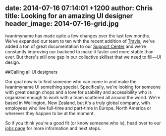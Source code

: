 date: 2014-07-16 07:14:01 +1200
author: Chris
title: Looking for an amazing UI designer
header_image: 2014-07-16-grid.jpg
----

<!-- excerpt -->

iwantmyname has made quite a few changes over the last few months. We've expanded our team to ten with the recent addition of [Travis](https://iwantmyname.com/blog/2014/06/say-hi-to-the-10th-iwantmynamer-travis-holton.html), we've added a ton of great documentation to our [Support Center](http://help.iwantmyname.com/) and we're constantly improving our backend to make it faster and more stable than ever. But there's still one gap in our collective skillset that we need to fill—UI design.

<!-- /excerpt -->

##Calling all UI designers

Our goal now is to find someone who can come in and make the iwantmyname UI something special. Specifically, we're looking for someone with great design chops and a love for usability and accessibility who is organized enough to work with a team scattered all around the world. We're based in Wellington, New Zealand, but it's a truly global company, with employees who live full-time and part-time in Europe, North America or wherever they happen to be at the moment. 

So if you think you're a good fit (or know someone who is), head over to our [jobs page](https://iwantmyname.com/jobs/ui-designer) for more information and next steps.


